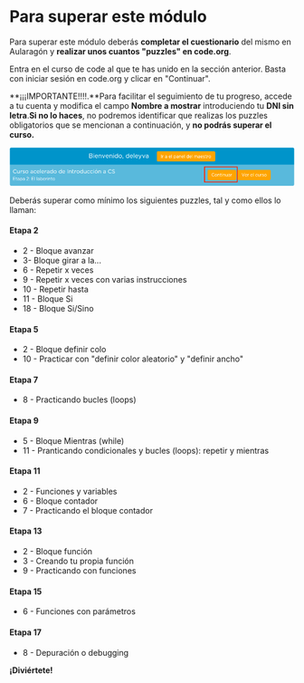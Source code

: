 # Para superar este módulo

Para superar este módulo deberás **completar el cuestionario** del mismo en Aularagón y **realizar unos cuantos "puzzles" en code.org**.

Entra en el curso de code al que te has unido en la sección anterior. Basta con iniciar sesión en code.org y clicar en "Continuar".

**¡¡¡IMPORTANTE!!!!.**Para facilitar el seguimiento de tu progreso, accede a tu cuenta y modifica el campo **Nombre a mostrar** introduciendo tu **DNI sin letra**.**Si no lo haces**, no podremos identificar que realizas los puzzles obligatorios que se mencionan a continuación, y **no podrás superar el curso.**

![](img/continuar-curso.png)

Deberás superar como mínimo los siguientes puzzles, tal y como ellos lo llaman:

#### Etapa 2  
* 2 - Bloque avanzar
* 3- Bloque girar a la...
* 6 - Repetir x veces
* 9 - Repetir x veces con varias instrucciones
* 10 - Repetir hasta
* 11 - Bloque Si
* 18 - Bloque Si/Sino

#### Etapa 5
* 2 - Bloque definir colo
* 10 - Practicar con "definir color aleatorio" y "definir ancho"

#### Etapa 7
* 8 - Practicando bucles (loops)

#### Etapa 9
* 5 - Bloque Mientras (while)
* 11 - Pranticando condicionales y bucles (loops): repetir y mientras

#### Etapa 11
* 2 - Funciones y variables
* 6 - Bloque contador
* 7 - Practicando el bloque contador

#### Etapa 13
* 2 - Bloque función
* 3 - Creando tu propia función
* 9 - Practicando con funciones

#### Etapa 15
* 6 - Funciones con parámetros

#### Etapa 17
* 8 - Depuración o debugging

**¡Diviértete!**
